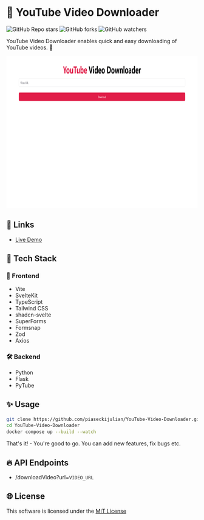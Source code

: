 # 🚀 YouTube Video Downloader

![GitHub Repo stars](https://img.shields.io/github/stars/piaseckijulian/YouTube-Video-Downloader?style=for-the-badge)
![GitHub forks](https://img.shields.io/github/forks/piaseckijulian/YouTube-Video-Downloader?style=for-the-badge)
![GitHub watchers](https://img.shields.io/github/watchers/piaseckijulian/YouTube-Video-Downloader?style=for-the-badge)

YouTube Video Downloader enables quick and easy downloading of YouTube videos. 🚀

<img src="./apps/web/static/thumbnail.png" alt="Image of YouTube Video Downloader" width="800" height="400" />

## 🔗 Links

- [Live Demo](https://julian-yt-downloader.vercel.app)

## 📐 Tech Stack

### 🎨 Frontend

- Vite
- SvelteKit
- TypeScript
- Tailwind CSS
- shadcn-svelte
- SuperForms
- Formsnap
- Zod
- Axios

### 🛠️ Backend

- Python
- Flask
- PyTube

## ✨ Usage

```bash
git clone https://github.com/piaseckijulian/YouTube-Video-Downloader.git
cd YouTube-Video-Downloader
docker compose up --build --watch
```

That's it! - You're good to go. You can add new features, fix bugs etc.

## 🔥 API Endpoints

- /downloadVideo?url=`VIDEO_URL`

## 🌐 License

This software is licensed under the [MIT License](https://github.com/piaseckijulian/YouTube-Video-Downloader/blob/main/LICENSE)
